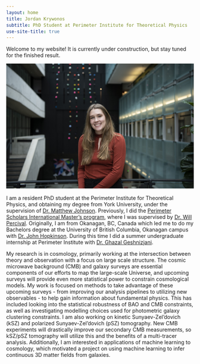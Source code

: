 ```yaml
---
layout: home
title: Jordan Krywonos
subtitle: PhD Student at Perimeter Institute for Theoretical Physics
use-site-title: true
---
```


Welcome to my website! It is currently under construction, but stay tuned for the finished result.

![](https://github.com/JKrywonos/JKrywonos.github.io/blob/master/assets/img/Jordan_Krywonos_009_Original.jpg)

I am a resident PhD student at the Perimeter Institute for Theoretical Physics, and obtaining my degree from York University, under the supervision of [Dr. Matthew Johnson](https://perimeterinstitute.ca/people/matthew-johnson). Previously, I did the [Perimeter Scholars International Master’s program](https://perimeterinstitute.ca/psi-masters-program), where I was supervised by [Dr. Will Percival](https://perimeterinstitute.ca/people/will-percival). Originally, I am from Okanagan, BC, Canada which led me to do my Bachelors degree at the University of British Columbia, Okanagan campus with [Dr. John Hopkinson](https://cmps.ok.ubc.ca/about/contact/john-hopkinson/). During this time I did a summer undergraduate internship at Perimeter Institute with [Dr. Ghazal Geshnizjani](https://ghazalgeshnizjani.wordpress.com/). 

My research is in cosmology, primarily working at the intersection between theory and observation with a focus on large scale structure. The cosmic microwave background (CMB) and galaxy surveys are essential components of our efforts to map the large-scale Universe, and upcoming surveys will provide even more statistical power to constrain cosmological models. My work is focused on methods to take advantage of these upcoming surveys - from improving our analysis pipelines to utilizing new observables - to help gain information about fundamental physics. This has included looking into the statistical robustness of BAO and CMB constraints, as well as investigating modelling choices used for photometric galaxy clustering constraints. I am also working on kinetic Sunyaev-Zel’dovich (kSZ) and polarized Sunyaev-Zel’dovich (pSZ) tomography. New CMB experiments will drastically improve our secondary CMB measurements, so kSZ/pSZ tomography will utilize this and the benefits of a multi-tracer analysis. Additionally, I am interested in applications of machine learning to cosmology, which motivated a project on using machine learning to infer continuous 3D matter fields from galaxies. 
